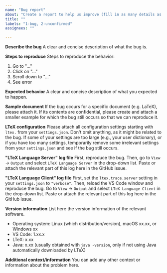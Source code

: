 ```yaml
---
name: "Bug report"
about: "Create a report to help us improve (fill in as many details as you can). See https://valentjn.github.io/vscode-ltex/docs/contributing-code-issues.html#how-to-report-bugs to learn how to report bugs."
title: ""
labels: "1-bug, 2-unconfirmed"
assignees: ""

---
```


**Describe the bug**
A clear and concise description of what the bug is.

**Steps to reproduce**
Steps to reproduce the behavior:

1. Go to "..."
2. Click on "..."
3. Scroll down to "..."
4. See error

**Expected behavior**
A clear and concise description of what you expected to happen.

**Sample document**
If the bug occurs for a specific document (e.g. LaTeX), please attach it. If its contents are confidential, please create and attach a smaller example for which the bug still occurs so that we can reproduce it.

**LTeX configuration**
Please attach all configuration settings starting with `ltex.` from your `settings.json`. Don't omit anything, as it might be related to the bug. If some of your settings are too large (e.g., your user dictionary), or if you have too many settings, temporarily remove some irrelevant settings from your `settings.json` and see if the bug still occurs.

**"LTeX Language Server" log file**
First, reproduce the bug. Then, go to `View` → `Output` and select `LTeX Language Server` in the drop-down list. Paste or attach the relevant part of this log here in the GitHub issue.

**"LTeX Language Client" log file**
First, set the `ltex.trace.server` setting in your `settings.json` to `"verbose"`. Then, reload the VS Code window and reproduce the bug. Go to `View` → `Output` and select `LTeX Language Client` in the drop-down list. Paste or attach the relevant part of this log here in the GitHub issue.

**Version information**
List here the version information of the relevant software.

- Operating system: Linux (which distribution/version), macOS xx.xx, or Windows xx
- VS Code: 1.xx.x
- LTeX: x.xx
- Java: x.xx (usually obtained with `java -version`, only if not using Java automatically downloaded by LTeX)

**Additional context/information**
You can add any other context or information about the problem here.
